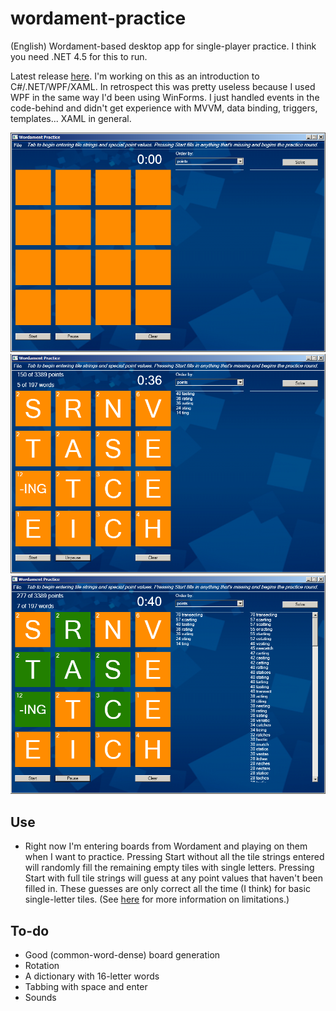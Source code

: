wordament-practice
==================

(English) Wordament-based desktop app for single-player practice. I think you need .NET 4.5 for this to run. 

Latest release [here](https://github.com/davghouse/wordament-practice/releases/tag/v1.0.0). I'm working on this as an introduction to C#/.NET/WPF/XAML. In retrospect this was pretty useless because I used WPF in the same way I'd been using WinForms. I just handled events in the code-behind and didn't get experience with MVVM, data binding, triggers, templates... XAML in general.

![one](/Screenshots/1.PNG)
![two](/Screenshots/2.PNG)
![three](/Screenshots/3.PNG)

Use
---
* Right now I'm entering boards from Wordament and playing on them when I want to practice. Pressing Start without all the tile strings entered will randomly fill the remaining empty tiles with single letters. Pressing Start with full tile strings will guess at any point values that haven't been filled in. These guesses are only correct all the time (I think) for basic single-letter tiles. (See [here](https://github.com/davghouse/wordament-solver#limitations) for more information on limitations.)

To-do
-----
* Good (common-word-dense) board generation
* Rotation
* A dictionary with 16-letter words
* Tabbing with space and enter
* Sounds

